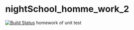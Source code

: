 # nightSchool_homme_work_2

[![Build Status](https://travis-ci.org/GinsanZhang/nightShcool_homework_2.svg?branch=master)](https://travis-ci.org/GinsanZhang/nightShcool_homework_2)
homework of unit test
